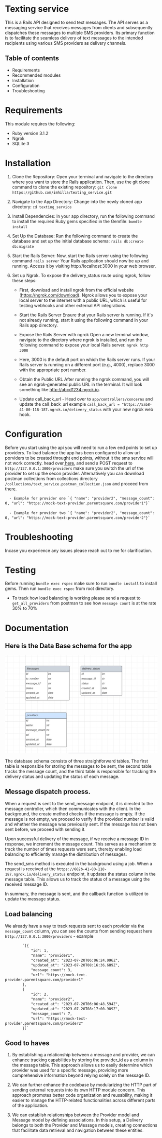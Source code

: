 # Texting service

This is a Rails API designed to send text messages. The API serves as a messaging service that receives messages from clients and subsequently dispatches these messages to multiple SMS providers. Its primary function is to facilitate the seamless delivery of text messages to the intended recipients using various SMS providers as delivery channels.

## Table of contents

- Requirements
- Recommended modules
- Installation
- Configuration
- Troubleshooting

# Requirements

This module requires the following:

- Ruby version 3.1.2
- Ngrok
- SQLite 3

# Installation

1. Clone the Repository: Open your terminal and navigate to the directory where you want to store the Rails application. Then, use the git clone command to clone the existing repository: `git clone https://github.com/imhilla/texting_service.git`

2. Navigate to the App Directory: Change into the newly cloned app directory: `cd texting_service`
3. Install Dependencies: In your app directory, run the following command to install the required Ruby gems specified in the Gemfile: `bundle install`
4. Set Up the Database: Run the following command to create the database and set up the initial database schema:
   `rails db:create db:migrate`
5. Start the Rails Server: Now, start the Rails server using the following command `rails server` Your Rails application should now be up and running. Access it by visiting http://localhost:3000 in your web browser.

6. Set up Ngrok. To expose the delivery_status route using ngrok, follow these steps:

   - First, download and install ngrok from the official website (https://ngrok.com/download). Ngrok allows you to expose your local server to the internet with a public URL, which is useful for testing webhooks and other external API integrations.
   - Start the Rails Server
     Ensure that your Rails server is running. If it's not already running, start it using the following command in your Rails app directory.
   - Expose the Rails Server with ngrok
     Open a new terminal window, navigate to the directory where ngrok is installed, and run the following command to expose your local Rails server. `ngrok http 3000`

   - Here, 3000 is the default port on which the Rails server runs. If your Rails server is running on a different port (e.g., 4000), replace 3000 with the appropriate port number.
   - Obtain the Public URL
     After running the ngrok command, you will see an ngrok-generated public URL in the terminal. It will look something like http://abcd1234.ngrok.io.
   - Update call_back_url - Head over to `app/controllers/concerns` and update the call_back_url example `call_back_url = "https://5ab8-41-80-118-187.ngrok.io/delivery_status` with your new ngrok web hook.

# Configuration

Before you start using the api you will need to run a few end points to set up providers. To load balance
the app has been configured to allow url porviders to be created throught end points, without it the sms service will not work correctly. head over<a href="https://crimson-moon-436442.postman.co/workspace/My-Workspace~e24b807c-503a-4cb0-8ce6-3e1c28b8e1eb/collection/13004566-87d5e060-ebcd-4538-b266-a0c2e5c6e4f9?action=share&creator=13004566"> here</a>, and send a POST request to `http://127.0.0.1:3000/providers` make sure you switch the url of the provider to set up the secon provider. Alternatively you can download postman collections from collections directory `/collections/text_service.postman_collection.json` and proceed from there.

      - Example for provider one `{ "name": "provider2", "message_count": 0, "url": "https://mock-text-provider.parentsquare.com/provider1"}`

      - Example for provider two `{ "name": "provider2", "message_count": 0, "url": "https://mock-text-provider.parentsquare.com/provider2"}`

# Troubleshooting

Incase you experience any issues please reach out to me for clarification.

# Testing

Before running `bundle exec rspec` make sure to run `bundle install` to install gems.
Then run `bundle exec rspec` from root directory.

- To track how load balancing is working please send a request to `get_all_providers` from postman to see how `message count` is at the rate 30% to 70%

# Documentation

## Here is the Data Base schema for the app

![DataBase schema](/databaseschema.jpg)

The database schema consists of three straightforward tables. The first table is responsible for storing the messages to be sent, the second table tracks the message count, and the third table is responsible for tracking the delivery status and updating the status of each message.

## Message dispatch process.

When a request is sent to the send_message endpoint, it is directed to the message controller, which then communicates with the client. In the background, the create method checks if the message is empty. If the message is not empty, we proceed to verify if the provided number is valid and whether the message was previously sent. If the message has not been sent before, we proceed with sending it.

Upon successful delivery of the message, if we receive a message ID in response, we increment the message count. This serves as a mechanism to track the number of times requests were sent, thereby enabling load balancing to efficiently manage the distribution of messages.

The send_sms method is executed in the background using a job. When a request is received at the `https://682b-41-80-118-187.ngrok.io/delivery_status` endpoint, it updates the status column in the message table. This allows us to track the status of a message using the received message ID.

In summary, the message is sent, and the callback function is utilized to update the message status.

## Load balancing

We already have a way to track requests sent to each provider via the `message_count` column, you can see the counts
from sending request here `http://127.0.0.1:3000/providers` - example

            `[{
                "id": 1,
                "name": "provider1",
                "created_at": "2023-07-20T06:06:24.096Z",
                "updated_at": "2023-07-20T08:16:36.689Z",
                "message_count": 3,
                "url": "https://mock-text-provider.parentsquare.com/provider1"
            },
            {
                "id": 2,
                "name": "provider2",
                "created_at": "2023-07-20T06:06:48.594Z",
                "updated_at": "2023-07-20T08:17:00.989Z",
                "message_count": 7,
                "url": "https://mock-text-provider.parentsquare.com/provider2"
            }]`

## Good to haves

1. By establishing a relationship between a message and provider, we can enhance tracking capabilities by storing the provider_id as a column in the message table. This approach allows us to easily determine which provider was used for a specific message, providing more comprehensive information beyond relying solely on the message ID.

2. We can further enhance the codebase by modularizing the HTTP part of sending external requests into its own HTTP module concern. This approach promotes better code organization and reusability, making it easier to manage the HTTP-related functionalities across different parts of the application.

3. We can establish relationships between the Provider model and Message model by defining associations. In this setup, a Delivery belongs to both the Provider and Message models, creating connections that facilitate data retrieval and navigation between these entities.
